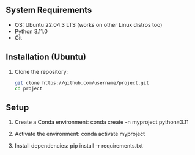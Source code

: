 ## System Requirements
- OS: Ubuntu 22.04.3 LTS (works on other Linux distros too)
- Python 3.11.0
- Git
## Installation (Ubuntu)
1. Clone the repository:
   ```bash
   git clone https://github.com/username/project.git
   cd project
## Setup

1. Create a Conda environment:
   conda create -n myproject python=3.11

2. Activate the environment:
   conda activate myproject

3. Install dependencies:
   pip install -r requirements.txt
